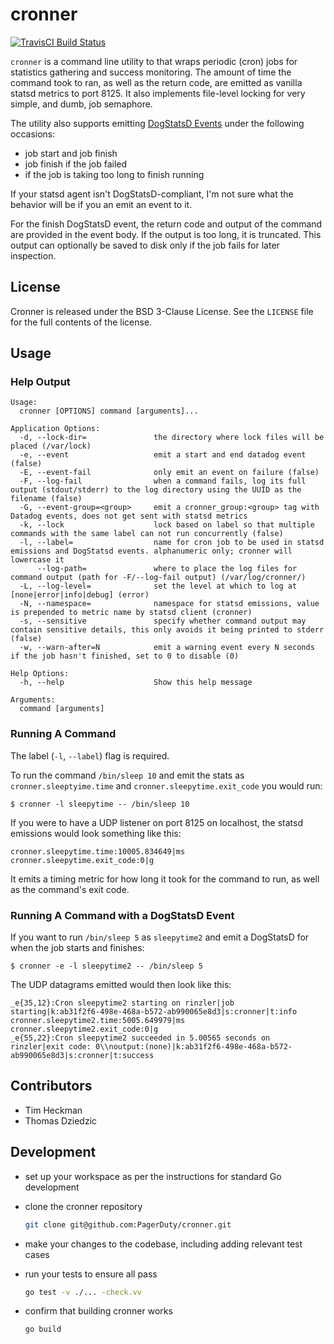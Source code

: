 # cronner
[![TravisCI Build Status](https://img.shields.io/travis/PagerDuty/cronner/master.svg?style=flat)](https://travis-ci.org/PagerDuty/cronner)

`cronner` is a command line utility to that wraps periodic (cron) jobs for statistics gathering and success monitoring. The amount of time the command took to ran, as well as the return code, are emitted as vanilla statsd metrics to port 8125. It also implements file-level locking for very simple, and dumb, job semaphore.

The utility also supports emitting [DogStatsD Events](http://docs.datadoghq.com/guides/dogstatsd/#events) under the following occasions:

* job start and job finish
* job finish if the job failed
* if the job is taking too long to finish running

If your statsd agent isn't DogStatsD-compliant, I'm not sure what the behavior will be if you an emit an event to it.

For the finish DogStatsD event, the return code and output of the command are provided in the event body. If the output is too long, it is truncated. This output can optionally be saved to disk only if the job fails for later inspection.

## License
Cronner is released under the BSD 3-Clause License. See the `LICENSE` file for
the full contents of the license.

## Usage
### Help Output

```
Usage:
  cronner [OPTIONS] command [arguments]...

Application Options:
  -d, --lock-dir=               the directory where lock files will be placed (/var/lock)
  -e, --event                   emit a start and end datadog event (false)
  -E, --event-fail              only emit an event on failure (false)
  -F, --log-fail                when a command fails, log its full output (stdout/stderr) to the log directory using the UUID as the filename (false)
  -G, --event-group=<group>     emit a cronner_group:<group> tag with Datadog events, does not get sent with statsd metrics
  -k, --lock                    lock based on label so that multiple commands with the same label can not run concurrently (false)
  -l, --label=                  name for cron job to be used in statsd emissions and DogStatsd events. alphanumeric only; cronner will lowercase it
      --log-path=               where to place the log files for command output (path for -F/--log-fail output) (/var/log/cronner/)
  -L, --log-level=              set the level at which to log at [none|error|info|debug] (error)
  -N, --namespace=              namespace for statsd emissions, value is prepended to metric name by statsd client (cronner)
  -s, --sensitive               specify whether command output may contain sensitive details, this only avoids it being printed to stderr (false)
  -w, --warn-after=N            emit a warning event every N seconds if the job hasn't finished, set to 0 to disable (0)

Help Options:
  -h, --help                    Show this help message

Arguments:
  command [arguments]
```

### Running A Command
The label (`-l`, `--label`) flag is required.

To run the command `/bin/sleep 10` and emit the stats as `cronner.sleeptyime.time` and `cronner.sleepytime.exit_code` you would run:

```
$ cronner -l sleepytime -- /bin/sleep 10
```

If you were to have a UDP listener on port 8125 on localhost, the statsd emissions would look something like this:

```
cronner.sleepytime.time:10005.834649|ms
cronner.sleepytime.exit_code:0|g
```

It emits a timing metric for how long it took for the command to run, as well as the command's exit code.

### Running A Command with a DogStatsD Event
If you want to run `/bin/sleep 5` as `sleepytime2` and emit a DogStatsD for when the job starts and finishes:

```
$ cronner -e -l sleepytime2 -- /bin/sleep 5
```

The UDP datagrams emitted would then look like this:

```
_e{35,12}:Cron sleepytime2 starting on rinzler|job starting|k:ab31f2f6-498e-468a-b572-ab990065e8d3|s:cronner|t:info
cronner.sleepytime2.time:5005.649979|ms
cronner.sleepytime2.exit_code:0|g
_e{55,22}:Cron sleepytime2 succeeded in 5.00565 seconds on rinzler|exit code: 0\\noutput:(none)|k:ab31f2f6-498e-468a-b572-ab990065e8d3|s:cronner|t:success
```

## Contributors
* Tim Heckman
* Thomas Dziedzic

## Development
* set up your workspace as per the instructions for standard Go development
* clone the cronner repository

  ```BASH
  git clone git@github.com:PagerDuty/cronner.git
  ```
* make your changes to the codebase, including adding relevant test cases
* run your tests to ensure all pass

  ```BASH
  go test -v ./... -check.vv
  ```
* confirm that building cronner works

  ```BASH
  go build
  ```
